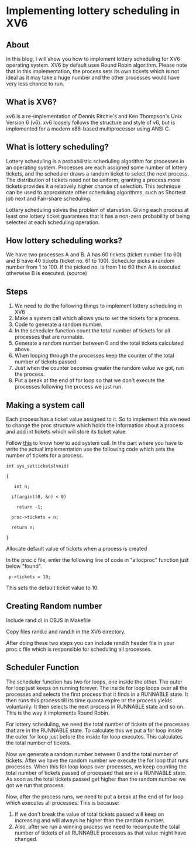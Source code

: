 Implementing lottery scheduling in XV6
===

About
---
In this blog, I will show you how to implement lottery scheduling for XV6 operating system. XV6 by default uses Round Robin algorithm. Please note that in this implementation, the process sets its own tickets which is not ideal as it may take a huge number and the other processes would have very less chance to run.

What is XV6?
---
xv6 is a re-implementation of Dennis Ritchie's and Ken Thompson's Unix Version 6 (v6).  xv6 loosely follows the structure and style of v6, but is implemented for a modern x86-based multiprocessor using ANSI C.


What is lottery scheduling?
---
Lottery scheduling is a probabilistic scheduling algorithm for processes in an operating system. Processes are each assigned some number of lottery tickets, and the scheduler draws a random ticket to select the next process. The distribution of tickets need not be uniform; granting a process more tickets provides it a relatively higher chance of selection. This technique can be used to approximate other scheduling algorithms, such as Shortest job next and Fair-share scheduling.

Lottery scheduling solves the problem of starvation. Giving each process at least one lottery ticket guarantees that it has a non-zero probability of being selected at each scheduling operation.


How lottery scheduling works?
---
We have two processes A and B. A has 60 tickets (ticket number 1 to 60) and B have 40 tickets (ticket no. 61 to 100).
Scheduler picks a random number from 1 to 100. If the picked no. is from 1 to 60 then A is executed otherwise B is executed. (source)

Steps
---
1. We need to do the following things to implement lottery scheduling in XV6
2. Make a system call which allows you to set the tickets for a process.
3. Code to generate a random number.
4. In the scheduler function count the total number of tickets for all processes that are runnable.
5. Generate a random number between 0 and the total tickets calculated above.
6. When looping through the processes keep the counter of the total number of tickets passed.
7. Just when the counter becomes greater the random value we got, run the process.
8. Put a break at the end of for loop so that we don't execute the processes following the process we just run.

Making a system call
---
Each process has a ticket value assigned to it. So to implement this we need to change the proc structure which holds the information about a process and add int tickets which will store its ticket value. 

Follow [this](https://github.com/siddharthsingh/OS/tree/master/XV6/Adding%20a%20system%20call) to know how to add system call. In the part where you have to write the actual implementation use the following code which sets the number of tickets for a process.
```
int sys_settickets(void)

{

   int n;

  if(argint(0, &n) < 0)

    return -1;

  proc->tickets = n;

  return n;

}
```


Allocate default value of tickets when a process is created

In the proc.c file, enter the following line of code in "allocproc" function just below "found".
```
 p->tickets = 10;  
```

This sets the default ticket value to 10.


Creating Random number
---
Include rand.o\ in OBJS in Makefile

Copy files rand.c and rand.h in the XV6 directory.

After doing these two steps you can include rand.h header file in your proc.c file which is responsible for scheduling all processes.



Scheduler Function
---
The scheduler function has two for loops, one inside the other. The outer for loop just keeps on running forever. The inside for loop loops over all the processes and selects the first process that it finds in a RUNNABLE state. It then runs this process till its time quanta expire or the process yields voluntarily. It then selects the next process in RUNNABLE state and so on. This is the way it implements Round Robin.

For lottery scheduling, we need the total number of tickets of the processes that are in the RUNNABLE state. To calculate this we put a for loop inside the outer for loop just before the inside for loop executes. This calculates the total number of tickets.

Now we generate a random number between 0 and the total number of tickets. After we have the random number we execute the for loop that runs processes. When this for loop loops over processes, we keep counting the total number of tickets passed of processed that are in a RUNNABLE state. As soon as the total tickets passed get higher than the random number we got we run that process. 

Now, after the process runs, we need to put a break at the end of for loop which executes all processes. This is because:
1. If we don't break the value of total tickets passed will keep on increasing and will always be higher than the random number.
2. Also, after we run a winning process we need to recompute the total number of tickets of all RUNNABLE processes as that value might have changed.







